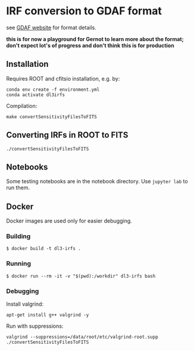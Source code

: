 # IRF conversion to GDAF format

see [GDAF website](https://gamma-astro-data-formats.readthedocs.io/en/latest/irfs/irf_components/index.html#point-spread-function) for format details.

**this is for now a playground for Gernot to learn more about the format; don't expect lot's of progress and don't think this is for production**

## Installation

Requires ROOT and cfitsio installation, e.g. by:
```
conda env create -f environment.yml
conda activate dl3irfs
```

Compilation:
```
make convertSensitivityFilesToFITS
```

## Converting IRFs in ROOT to FITS

```
./convertSensitivityFilesToFITS
```

## Notebooks

Some testing notebooks are in the notebook directory. Use `jupyter lab` to run them.

## Docker

Docker images are used only for easier debugging.

### Building

```
$ docker build -t dl3-irfs .
```

### Running

```
$ docker run --rm -it -v "$(pwd):/workdir" dl3-irfs bash
```

### Debugging

Install valgrind:
```
apt-get install g++ valgrind -y
```

Run with suppressions:
```
valgrind --suppressions=/data/root/etc/valgrind-root.supp ./convertSensitivityFilesToFITS
```

